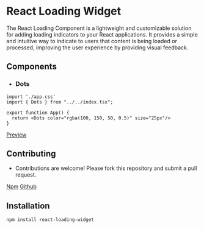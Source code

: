 # React Loading Widget

The React Loading Component is a lightweight and customizable solution for adding loading indicators to your React applications. It provides a simple and intuitive way to indicate to users that content is being loaded or processed, improving the user experience by providing visual feedback.

## Components

- ### Dots

```
import './app.css'
import { Dots } from "../../index.tsx";

export function App() {
  return <Dots color="rgba(100, 150, 50, 0.5)" size="25px"/>
}
```
[Preview](https://deadlightreal.github.io/react-loading-widget/preview/index.html)

## Contributing

- Contributions are welcome! Please fork this repository and submit a pull request.

[Npm](https://www.npmjs.com/package/react-loading-widget)
[Github](https://github.com/deadlightreal/react-loading-widget)

## Installation

```bash
npm install react-loading-widget
